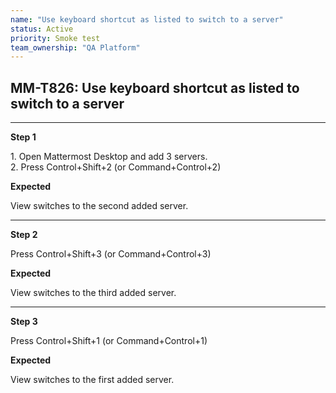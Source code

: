 ```yaml
---
name: "Use keyboard shortcut as listed to switch to a server"
status: Active
priority: Smoke test
team_ownership: "QA Platform"
---
```


## MM-T826: Use keyboard shortcut as listed to switch to a server

---

**Step 1**

1\. Open Mattermost Desktop and add 3 servers.\
2\. Press Control+Shift+2 (or Command+Control+2)

**Expected**

View switches to the second added server.

---

**Step 2**

Press Control+Shift+3 (or Command+Control+3)

**Expected**

View switches to the third added server.

---

**Step 3**

Press Control+Shift+1 (or Command+Control+1)

**Expected**

View switches to the first added server.
